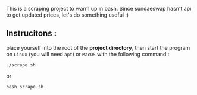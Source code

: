 This is a scraping project to warm up in bash. Since sundaeswap hasn't api to get updated prices, let's do something useful :)

## Instrucitons :
place yourself into the root of the __project directory__, then start the program on `Linux` (you will need `apt`) or `MacOS` with the following command :
```
./scrape.sh
```
or
```
bash scrape.sh
```
